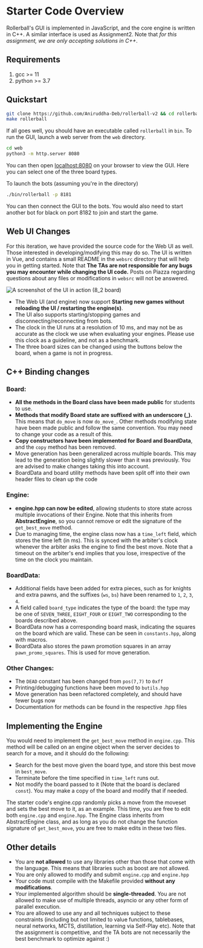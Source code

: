 # Starter Code Overview

Rollerball's GUI is implemented in JavaScript, and the core engine is written in C++. A similar interface is used as Assignment2. Note that *for this assignment, we are only accepting solutions in C++*.

## Requirements

1. gcc >= 11
2. python >= 3.7

## Quickstart

```bash
git clone https://github.com/Aniruddha-Deb/rollerball-v2 && cd rollerball-v2
make rollerball
```

If all goes well, you should have an executable called `rollerball` in `bin`. To run the GUI, launch a web server from the `web` directory.

```bash
cd web
python3 -m http.server 8080
```

You can then open [localhost:8080](http://localhost:8080) on your browser to view the GUI. Here you can select one of the three board types. 

To launch the bots (assuming you're in the directory)

```bash
./bin/rollerball -p 8181
```

You can then connect the GUI to the bots. You would also need to start another bot for black on port 8182 to join and start the game.

## Web UI Changes

For this iteration, we have provided the source code for the Web UI as well. Those interested in developing/modifying this may do so. The UI is written in Vue, and contains a small README in the `websrc` directory that will help you in getting started. Note that **The TAs are not responsible for any bugs you may encounter while changing the UI code.** Posts on Piazza regarding questions about any files or modifications in `websrc` will not be answered.

![A screenshot of the UI in action (8_2 board)](figures/ui.png)

- The Web UI (and engine) now support **Starting new games without reloading the UI / restarting the engine(s)**.
- The UI also supports starting/stopping games and disconnecting/reconnecting from bots. 
- The clock in the UI runs at a resolution of 10 ms, and may not be as accurate as the clock we use when evaluating your engines. Please use this clock as a guideline, and not as a benchmark.
- The three board sizes can be changed using the buttons below the board, when a game is not in progress.

## C++ Binding changes

### Board:

- **All the methods in the Board class have been made public** for students to use.
- **Methods that modify Board state are suffixed with an underscore (_).** This means that `do_move` is now `do_move_`. Other methods modifying state have been made public and follow the same convention. You may need to change your code as a result of this. 
- **Copy constructors have been implemented for Board and BoardData**, and the `copy` method has been removed.
- Move generation has been generalized across multiple boards. This may lead to the generation being slightly slower than it was previously. You are advised to make changes taking this into account.
- BoardData and board utility methods have been split off into their own header files to clean up the code

### Engine:

- **engine.hpp can now be edited**, allowing students to store state across multiple invocations of their Engine. Note that this inherits from **AbstractEngine**, so you cannot remove or edit the signature of the `get_best_move` method.
- Due to managing time, the engine class now has a `time_left` field, which stores the time left (in ms). This is synced with the arbiter's clock whenever the arbiter asks the engine to find the best move. Note that a timeout on the arbiter's end implies that you lose, irrespective of the time on the clock you maintain.

### BoardData:

- Additional fields have been added for extra pieces, such as for knights and extra pawns, and the suffixes (`ws`, `bs`) have been renamed to `1`, `2`, `3`, `4`.
- A field called `board_type` indicates the type of the board: the type may be one of `SEVEN_THREE`, `EIGHT_FOUR` or `EIGHT_TWO` corresponding to the boards described above.  
- BoardData now has a corresponding board mask, indicating the squares on the board which are valid. These can be seen in `constants.hpp`, along with macros.
- BoardData also stores the pawn promotion squares in an array `pawn_promo_squares`. This is used for move generation.

### Other Changes:

- The `DEAD` constant has been changed from `pos(7,7)` to `0xff`
- Printing/debugging functions have been moved to `butils.hpp` 
- Move generation has been refactored completely, and should have fewer bugs now
- Documentation for methods can be found in the respective .hpp files

## Implementing the Engine

You would need to implement the `get_best_move` method in `engine.cpp`. This method will be called on an engine object when the server decides to search for a move, and it should do the following:

- Search for the best move given the board type, and store this best move in `best_move`.
- Terminate before the time specified in `time_left` runs out. 
- Not modify the board passed to it (Note that the board is declared `const`). You may make a copy of the board and modify that if needed.

The starter code's engine.cpp randomly picks a move from the moveset and sets the best move to it, as an example. This time, you are free to edit both `engine.cpp` and `engine.hpp`. The Engine class inherits from AbstractEngine class, and as long as you do not change the function signature of `get_best_move`, you are free to make edits in these two files.

## Other details

- You are **not allowed** to use any libraries other than those that come with the language. This means that libraries such as boost are not allowed.
- You are only allowed to modify and submit `engine.cpp` and `engine.hpp`  
- Your code must compile with the Makefile provided **without any modifications**.
- Your implemented algorithm should be **single-threaded**. You are not allowed to make use of multiple threads, asyncio or any other form of parallel execution.
- You are allowed to use any and all techniques subject to these constraints (including but not limited to value functions, tablebases, neural networks, MCTS, distillation, learning via Self-Play etc). Note that the assignment is competitive, and the TA bots are not necessarily the best benchmark to optimize against :)
